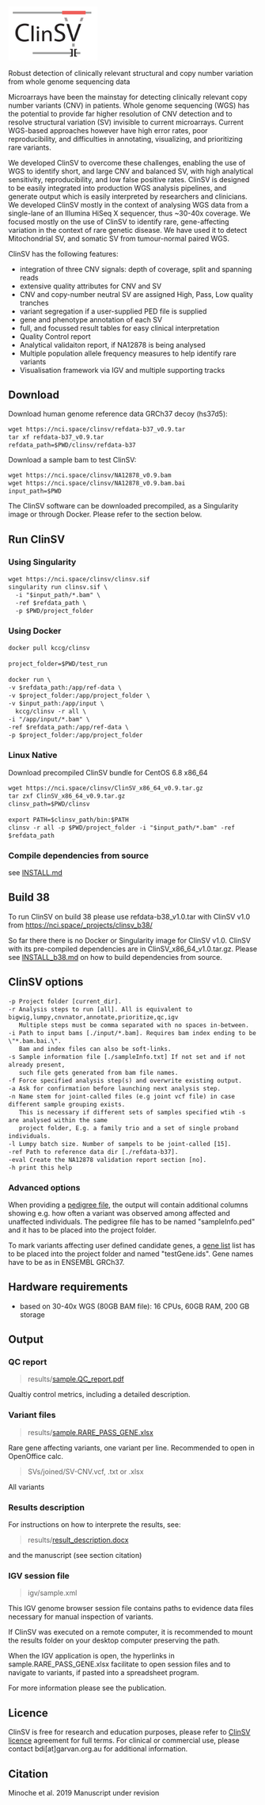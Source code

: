 <img src="clinsv_logo.png" alt="drawing" width="180"/>

Robust detection of clinically relevant structural and copy number variation from whole genome sequencing data

Microarrays have been the mainstay for detecting clinically relevant copy number variants (CNV) in patients. Whole genome sequencing (WGS) has the potential to provide far higher resolution of CNV detection and to resolve structural variation (SV) invisible to current microarrays. Current WGS-based approaches however have high error rates, poor reproducibility, and difficulties in annotating, visualizing, and prioritizing rare variants. 

We developed ClinSV to overcome these challenges, enabling the use of WGS to identify short, and large CNV and balanced SV, with high analytical sensitivity, reproducibility, and low false positive rates. ClinSV is designed to be easily integrated into production WGS analysis pipelines, and generate output which is easily interpreted by researchers and clinicians. We developed ClinSV mostly in the context of analysing WGS data from a single-lane of an Illumina HiSeq X sequencer, thus ~30-40x coverage. We focused mostly on the use of ClinSV to identify rare, gene-affecting variation in the context of rare genetic disease. We have used it to detect Mitochondrial SV, and somatic SV from tumour-normal paired WGS.

ClinSV has the following features:

* integration of three CNV signals: depth of coverage, split and spanning reads
* extensive quality attributes for CNV and SV
* CNV and copy-number neutral SV are assigned High, Pass, Low quality tranches
* variant segregation if a user-supplied PED file is supplied
* gene and phenotype annotation of each SV
* full, and focussed result tables for easy clinical interpretation
* Quality Control report
* Analytical validaiton report, if NA12878 is being analysed
* Multiple population allele frequency measures to help identify rare variants
* Visualisation framework via IGV and multiple supporting tracks

## Download

Download human genome reference data GRCh37 decoy (hs37d5):

```
wget https://nci.space/clinsv/refdata-b37_v0.9.tar
tar xf refdata-b37_v0.9.tar
refdata_path=$PWD/clinsv/refdata-b37
```

Download a sample bam to test ClinSV:

```
wget https://nci.space/clinsv/NA12878_v0.9.bam
wget https://nci.space/clinsv/NA12878_v0.9.bam.bai
input_path=$PWD
```

The ClinSV software can be downloaded precompiled, as a Singularity image or through Docker. Please refer to the section below.


## Run ClinSV

### Using Singularity
```
wget https://nci.space/clinsv/clinsv.sif 
singularity run clinsv.sif \
  -i "$input_path/*.bam" \
  -ref $refdata_path \
  -p $PWD/project_folder

```

### Using Docker
```
docker pull kccg/clinsv

project_folder=$PWD/test_run

docker run \
-v $refdata_path:/app/ref-data \
-v $project_folder:/app/project_folder \
-v $input_path:/app/input \
  kccg/clinsv -r all \
-i "/app/input/*.bam" \
-ref $refdata_path:/app/ref-data \
-p $project_folder:/app/project_folder
```

### Linux Native

Download precompiled ClinSV bundle for CentOS 6.8 x86_64

```
wget https://nci.space/clinsv/ClinSV_x86_64_v0.9.tar.gz
tar zxf ClinSV_x86_64_v0.9.tar.gz
clinsv_path=$PWD/clinsv

export PATH=$clinsv_path/bin:$PATH
clinsv -r all -p $PWD/project_folder -i "$input_path/*.bam" -ref $refdata_path
```

### Compile dependencies from source
see [INSTALL.md](INSTALL.md)


## Build 38

To run ClinSV on build 38 please use refdata-b38_v1.0.tar with ClinSV v1.0 from https://nci.space/_projects/clinsv_b38/

So far there there is no Docker or Singularity image for ClinSV v1.0. ClinSV with its pre-compiled dependencies are in ClinSV_x86_64_v1.0.tar.gz. Please see [INSTALL_b38.md](INSTALL_b38.md) on how to build dependencies from source.

## ClinSV options

```
-p Project folder [current_dir]. 
-r Analysis steps to run [all]. All is equivalent to bigwig,lumpy,cnvnator,annotate,prioritize,qc,igv
   Multiple steps must be comma separated with no spaces in-between.
-i Path to input bams [./input/*.bam]. Requires bam index ending to be \"*.bam.bai.\". 
   Bam and index files can also be soft-links.
-s Sample information file [./sampleInfo.txt] If not set and if not already present, 
   such file gets generated from bam file names.
-f Force specified analysis step(s) and overwrite existing output.
-a Ask for confirmation before launching next analysis step.
-n Name stem for joint-called files (e.g joint vcf file) in case different sample grouping exists. 
   This is necessary if different sets of samples specified wtih -s are analysed within the same 
   project folder, E.g. a family trio and a set of single proband individuals.
-l Lumpy batch size. Number of sampels to be joint-called [15]. 
-ref Path to reference data dir [./refdata-b37].
-eval Create the NA12878 validation report section [no].
-h print this help

```


### Advanced options
When providing a [pedigree file](misc/sampleInfo.ped), the output will contain additional columns showing e.g. how often a variant was observed among affected and unaffected individuals. The pedigree file has to be named "sampleInfo.ped" and it has to be placed into the project folder.

To mark variants affecting user defined candidate genes, a [gene list](misc/testGene.ids) list has to be placed into the project folder and named "testGene.ids". Gene names have to be as in ENSEMBL GRCh37.

## Hardware requirements
* based on 30-40x WGS (80GB BAM file): 16 CPUs, 60GB RAM, 200 GB storage


## Output


### QC report


> results/[sample.QC\_report.pdf](results_test_data/sample.QC_report.pdf)

Qualtiy control metrics, including a detailed description.


### Variant files

> results/[sample.RARE\_PASS\_GENE.xlsx](results_test_data/sample.RARE_PASS_GENE.xlsx)

Rare gene affecting variants, one variant per line. Recommended to open in OpenOffice calc.

> SVs/joined/SV-CNV.vcf, .txt or .xlsx

All variants

### Results description

For instructions on how to interprete the results, see:
> results/[result\_description.docx](results_test_data/result_description.docx)

and the manuscript (see section citation)

### IGV session file

> igv/sample.xml

This IGV genome browser session file contains paths to evidence data files necessary for manual inspection of variants.

If ClinSV was executed on a remote computer, it is recommended to mount the results folder on your desktop computer preserving the path.

When the IGV application is open, the hyperlinks in sample.RARE\_PASS\_GENE.xlsx facilitate to open session files and to navigate to variants, if pasted into a spreadsheet program.

For more information please see the publication.

## Licence

ClinSV is free for research and education purposes, please refer to [ClinSV licence](LICENCE.md) agreement for full terms. For clinical or commercial use, please contact bdi[at]garvan.org.au for additional information.

## Citation

Minoche et al. 2019 Manuscript under revision

